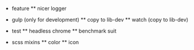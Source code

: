 * feature
    ** nicer logger

* gulp (only for development)
    ** copy to lib-dev
    ** watch (copy to lib-dev)

* test
    ** headless chrome
    ** benchmark suit

* scss mixins
    ** color
    ** icon